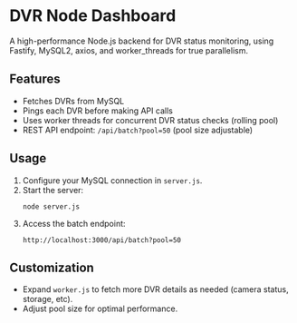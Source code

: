 # DVR Node Dashboard

A high-performance Node.js backend for DVR status monitoring, using Fastify, MySQL2, axios, and worker_threads for true parallelism.

## Features
- Fetches DVRs from MySQL
- Pings each DVR before making API calls
- Uses worker threads for concurrent DVR status checks (rolling pool)
- REST API endpoint: `/api/batch?pool=50` (pool size adjustable)

## Usage
1. Configure your MySQL connection in `server.js`.
2. Start the server:
   ```
   node server.js
   ```
3. Access the batch endpoint:
   ```
   http://localhost:3000/api/batch?pool=50
   ```

## Customization
- Expand `worker.js` to fetch more DVR details as needed (camera status, storage, etc).
- Adjust pool size for optimal performance.
